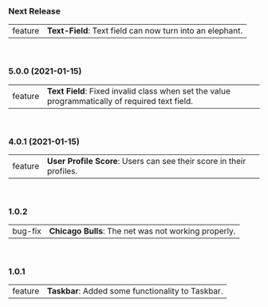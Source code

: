 ### Next Release

|     |     |
| --- | --- |
| feature | **Text-Field**: Text field can now turn into an elephant. |


<br/>

### 5.0.0 (2021-01-15)

|     |     |
| --- | --- |
| feature | **Text Field**: Fixed invalid class when set the value programmatically of required text field. |


<br/>

### 4.0.1 (2021-01-15)

|     |     |
| --- | --- |
| feature | **User Profile Score**: Users can see their score in their profiles. |


<br/>

### 1.0.2

|     |     |
| --- | --- |
| bug-fix | **Chicago Bulls**: The net was not working properly. |


<br/>

### 1.0.1

|     |     |
| --- | --- |
| feature | **Taskbar**: Added some functionality to Taskbar. |


<br/>

